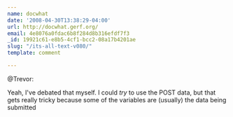 ```yaml
---
name: docwhat
date: '2008-04-30T13:38:29-04:00'
url: http://docwhat.gerf.org/
email: 4e8076a0fdac6b8f284d8b316efdf7f3
_id: 19921c61-e8b5-4cf1-bcc2-08a17b4201ae
slug: "/its-all-text-v080/"
template: comment

---
```


@Trevor:

Yeah, I've debated that myself. I could *try* to use the POST data, but that gets really tricky because some of the variables are (usually) the data being submitted
